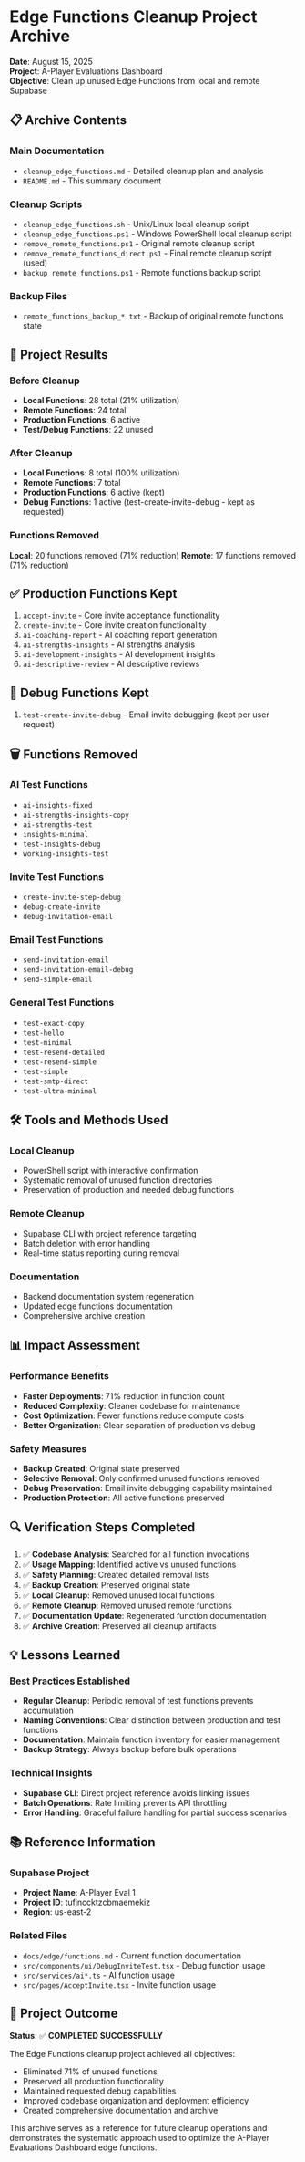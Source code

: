 # Edge Functions Cleanup Project Archive

**Date**: August 15, 2025  
**Project**: A-Player Evaluations Dashboard  
**Objective**: Clean up unused Edge Functions from local and remote Supabase

## 📋 Archive Contents

### Main Documentation
- `cleanup_edge_functions.md` - Detailed cleanup plan and analysis
- `README.md` - This summary document

### Cleanup Scripts
- `cleanup_edge_functions.sh` - Unix/Linux local cleanup script
- `cleanup_edge_functions.ps1` - Windows PowerShell local cleanup script
- `remove_remote_functions.ps1` - Original remote cleanup script
- `remove_remote_functions_direct.ps1` - Final remote cleanup script (used)
- `backup_remote_functions.ps1` - Remote functions backup script

### Backup Files
- `remote_functions_backup_*.txt` - Backup of original remote functions state

## 🎯 Project Results

### Before Cleanup
- **Local Functions**: 28 total (21% utilization)
- **Remote Functions**: 24 total 
- **Production Functions**: 6 active
- **Test/Debug Functions**: 22 unused

### After Cleanup
- **Local Functions**: 8 total (100% utilization)
- **Remote Functions**: 7 total
- **Production Functions**: 6 active (kept)
- **Debug Functions**: 1 active (test-create-invite-debug - kept as requested)

### Functions Removed
**Local**: 20 functions removed (71% reduction)
**Remote**: 17 functions removed (71% reduction)

## ✅ Production Functions Kept
1. `accept-invite` - Core invite acceptance functionality
2. `create-invite` - Core invite creation functionality  
3. `ai-coaching-report` - AI coaching report generation
4. `ai-strengths-insights` - AI strengths analysis
5. `ai-development-insights` - AI development insights
6. `ai-descriptive-review` - AI descriptive reviews

## 🧪 Debug Functions Kept
1. `test-create-invite-debug` - Email invite debugging (kept per user request)

## 🗑️ Functions Removed

### AI Test Functions
- `ai-insights-fixed`
- `ai-strengths-insights-copy`
- `ai-strengths-test`
- `insights-minimal`
- `test-insights-debug`
- `working-insights-test`

### Invite Test Functions
- `create-invite-step-debug`
- `debug-create-invite`
- `debug-invitation-email`

### Email Test Functions
- `send-invitation-email`
- `send-invitation-email-debug`
- `send-simple-email`

### General Test Functions
- `test-exact-copy`
- `test-hello`
- `test-minimal`
- `test-resend-detailed`
- `test-resend-simple`
- `test-simple`
- `test-smtp-direct`
- `test-ultra-minimal`

## 🛠️ Tools and Methods Used

### Local Cleanup
- PowerShell script with interactive confirmation
- Systematic removal of unused function directories
- Preservation of production and needed debug functions

### Remote Cleanup
- Supabase CLI with project reference targeting
- Batch deletion with error handling
- Real-time status reporting during removal

### Documentation
- Backend documentation system regeneration
- Updated edge functions documentation
- Comprehensive archive creation

## 📊 Impact Assessment

### Performance Benefits
- **Faster Deployments**: 71% reduction in function count
- **Reduced Complexity**: Cleaner codebase for maintenance
- **Cost Optimization**: Fewer functions reduce compute costs
- **Better Organization**: Clear separation of production vs debug

### Safety Measures
- **Backup Created**: Original state preserved
- **Selective Removal**: Only confirmed unused functions removed
- **Debug Preservation**: Email invite debugging capability maintained
- **Production Protection**: All active functions preserved

## 🔍 Verification Steps Completed

1. ✅ **Codebase Analysis**: Searched for all function invocations
2. ✅ **Usage Mapping**: Identified active vs unused functions
3. ✅ **Safety Planning**: Created detailed removal lists
4. ✅ **Backup Creation**: Preserved original state
5. ✅ **Local Cleanup**: Removed unused local functions
6. ✅ **Remote Cleanup**: Removed unused remote functions
7. ✅ **Documentation Update**: Regenerated function documentation
8. ✅ **Archive Creation**: Preserved all cleanup artifacts

## 💡 Lessons Learned

### Best Practices Established
- **Regular Cleanup**: Periodic removal of test functions prevents accumulation
- **Naming Conventions**: Clear distinction between production and test functions
- **Documentation**: Maintain function inventory for easier management
- **Backup Strategy**: Always backup before bulk operations

### Technical Insights
- **Supabase CLI**: Direct project reference avoids linking issues
- **Batch Operations**: Rate limiting prevents API throttling
- **Error Handling**: Graceful failure handling for partial success scenarios

## 📚 Reference Information

### Supabase Project
- **Project Name**: A-Player Eval 1
- **Project ID**: tufjnccktzcbmaemekiz
- **Region**: us-east-2

### Related Files
- `docs/edge/functions.md` - Current function documentation
- `src/components/ui/DebugInviteTest.tsx` - Debug function usage
- `src/services/ai*.ts` - AI function usage
- `src/pages/AcceptInvite.tsx` - Invite function usage

## 🎉 Project Outcome

**Status**: ✅ **COMPLETED SUCCESSFULLY**

The Edge Functions cleanup project achieved all objectives:
- Eliminated 71% of unused functions
- Preserved all production functionality
- Maintained requested debug capabilities
- Improved codebase organization and deployment efficiency
- Created comprehensive documentation and archive

This archive serves as a reference for future cleanup operations and demonstrates the systematic approach used to optimize the A-Player Evaluations Dashboard edge functions.
